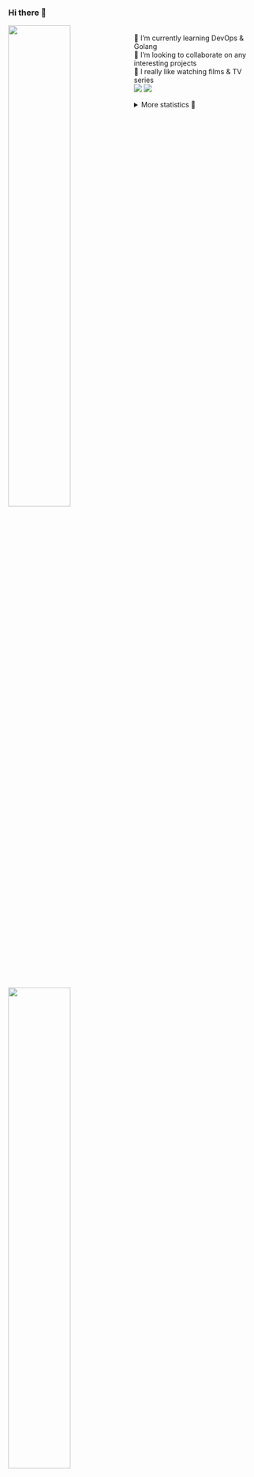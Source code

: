 ### Hi there 👋


[<img align="left" width="50%" src="https://github-readme-stats.vercel.app/api?username=rufusnufus&hide=issues&show_icons=true&count_private=true&theme=transparent&title_color=FF6F40&text_color=FBF9F8&icon_color=F48242&hide_border=true&hide_title=true#gh-dark-mode-only">](https://metrics.lecoq.io/rufusnufus#gh-dark-mode-only)
[<img align="left" width="50%" src="https://github-readme-stats.vercel.app/api?username=rufusnufus&hide=issues&show_icons=true&count_private=true&theme=transparent&title_color=FF6533&text_color=4D4644&icon_color=FF8038&hide_border=true&hide_title=true#gh-light-mode-only">](https://metrics.lecoq.io/rufusnufus#gh-light-mode-only)

<p>
  <br>
  🌱 I’m currently learning DevOps & Golang</br>
  👯 I’m looking to collaborate on any interesting projects</br>
  🎥 I really like watching films & TV series</br>
  <a href="https://linkedin.com/in/rufusnufus"><img src="https://img.shields.io/badge/linkedin-0077B5.svg?style=for-the-badge&logo=linkedin&logoColor=white"/></a>
  <a href="https://t.me/rufusnufus"><img src="https://img.shields.io/badge/-telegram-black?style=for-the-badge&color=blue&logo=telegram"/></a>
</p>

<p text-align="left">
<details>
  <summary>More statistics 👀</summary><br/>

<!--START_SECTION:waka-->
![Code Time](http://img.shields.io/badge/Code%20Time-687%20hrs%2041%20mins-blue)

![Profile Views](http://img.shields.io/badge/Profile%20Views-0-blue)

**I'm an Early 🐤** 

```text
🌞 Morning                13045 commits       ██████░░░░░░░░░░░░░░░░░░░   23.18 % 
🌆 Daytime                32194 commits       ██████████████░░░░░░░░░░░   57.21 % 
🌃 Evening                9881 commits        ████░░░░░░░░░░░░░░░░░░░░░   17.56 % 
🌙 Night                  1157 commits        █░░░░░░░░░░░░░░░░░░░░░░░░   02.06 % 
```
📅 **I'm Most Productive on Monday** 

```text
Monday                   11992 commits       █████░░░░░░░░░░░░░░░░░░░░   21.31 % 
Tuesday                  10426 commits       █████░░░░░░░░░░░░░░░░░░░░   18.53 % 
Wednesday                11825 commits       █████░░░░░░░░░░░░░░░░░░░░   21.01 % 
Thursday                 10861 commits       █████░░░░░░░░░░░░░░░░░░░░   19.30 % 
Friday                   9721 commits        ████░░░░░░░░░░░░░░░░░░░░░   17.27 % 
Saturday                 909 commits         ░░░░░░░░░░░░░░░░░░░░░░░░░   01.62 % 
Sunday                   543 commits         ░░░░░░░░░░░░░░░░░░░░░░░░░   00.96 % 
```


📊 **This Week I Spent My Time On** 

```text
💬 Programming Languages: 
YAML                     9 hrs 6 mins        ████████████░░░░░░░░░░░░░   46.35 % 
HCL                      6 hrs 11 mins       ████████░░░░░░░░░░░░░░░░░   31.51 % 
Other                    3 hrs 3 mins        ████░░░░░░░░░░░░░░░░░░░░░   15.53 % 
Terraform                41 mins             █░░░░░░░░░░░░░░░░░░░░░░░░   03.51 % 
Bash                     27 mins             █░░░░░░░░░░░░░░░░░░░░░░░░   02.36 % 

🔥 Editors: 
VS Code                  17 hrs 3 mins       ██████████████████████░░░   86.82 % 
iTerm2                   2 hrs 35 mins       ███░░░░░░░░░░░░░░░░░░░░░░   13.18 % 
```

**I Mostly Code in Java** 

```text
Go                       37 repos            █████░░░░░░░░░░░░░░░░░░░░   21.64 % 
Python                   15 repos            ██░░░░░░░░░░░░░░░░░░░░░░░   08.77 % 
Smarty                   12 repos            ██░░░░░░░░░░░░░░░░░░░░░░░   07.02 % 
HCL                      7 repos             █░░░░░░░░░░░░░░░░░░░░░░░░   04.09 % 
Kotlin                   7 repos             █░░░░░░░░░░░░░░░░░░░░░░░░   04.09 % 
```




 Last Updated on 12/02/2024 01:10:46 UTC
<!--END_SECTION:waka-->

</details>
</p>
